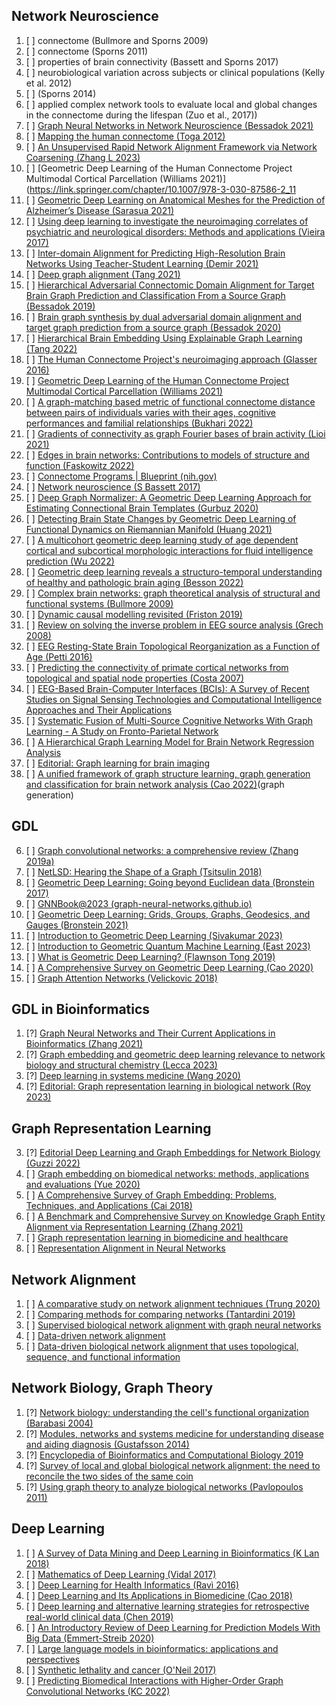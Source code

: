 ## Network Neuroscience
1. [ ] connectome (Bullmore and Sporns 2009)
2. [ ] connectome (Sporns 2011)
3. [ ] properties of brain connectivity (Bassett and Sporns 2017)
4. [ ] neurobiological variation across subjects or clinical populations (Kelly et al. 2012)
5. [ ] (Sporns 2014)
6. [ ] applied complex network tools to evaluate local and global changes in the connectome during the lifespan (Zuo et al., 2017))
7. [ ] [Graph Neural Networks in Network Neuroscience (Bessadok 2021)](https://arxiv.org/abs/2106.03535) 
8. [ ] [Mapping the human connectome (Toga 2012)](https://www.ncbi.nlm.nih.gov/pmc/articles/PMC3555558/)
9. [ ] [An Unsupervised Rapid Network Alignment Framework via Network Coarsening (Zhang L 2023)](https://www.mdpi.com/2227-7390/11/3/573)
10. [ ] [Geometric Deep Learning of the Human Connectome Project Multimodal Cortical Parcellation (Williams 2021)](https://link.springer.com/chapter/10.1007/978-3-030-87586-2_11
11. [ ] [Geometric Deep Learning on Anatomical Meshes for the Prediction of Alzheimer’s Disease (Sarasua 2021)](https://ieeexplore.ieee.org/document/9433948)
12. [ ] [Using deep learning to investigate the neuroimaging correlates of psychiatric and neurological disorders: Methods and applications (Vieira 2017)](https://www.sciencedirect.com/science/article/pii/S0149763416305176)
13. [ ] [Inter-domain Alignment for Predicting High-Resolution Brain Networks Using Teacher-Student Learning (Demir 2021)](https://www.researchgate.net/publication/354812624_Inter-domain_Alignment_for_Predicting_High-Resolution_Brain_Networks_Using_Teacher-Student_Learning)
14. [ ] [Deep graph alignment (Tang 2021)](https://www.sciencedirect.com/science/article/pii/S0925231221013461?via%3Dihub)
15. [ ] [Hierarchical Adversarial Connectomic Domain Alignment for Target Brain Graph Prediction and Classification From a Source Graph (Bessadok 2019)](https://link.springer.com/chapter/10.1007/978-3-030-32281-6_11)
16. [ ] [Brain graph synthesis by dual adversarial domain alignment and target graph prediction from a source graph (Bessadok 2020)](https://www.sciencedirect.com/science/article/abs/pii/S1361841520302668?via%3Dihub)
17. [ ] [Hierarchical Brain Embedding Using Explainable Graph Learning (Tang 2022)](https://ieeexplore.ieee.org/document/9761543)
18. [ ] [The Human Connectome Project's neuroimaging approach (Glasser 2016)](https://www.ncbi.nlm.nih.gov/pmc/articles/PMC6172654/)
19. [ ] [Geometric Deep Learning of the Human Connectome Project Multimodal Cortical Parcellation (Williams 2021)](https://www.biorxiv.org/content/10.1101/2021.08.18.456790v1)
20. [ ] [A graph-matching based metric of functional connectome distance between pairs of individuals varies with their ages, cognitive performances and familial relationships (Bukhari 2022)](https://www.biorxiv.org/content/10.1101/2022.10.03.510660v1.full)
21. [ ] [Gradients of connectivity as graph Fourier bases of brain activity (Lioi 2021)](https://direct.mit.edu/netn/article/5/2/322/97544/Gradients-of-connectivity-as-graph-Fourier-bases)
22. [ ] [Edges in brain networks: Contributions to models of structure and function (Faskowitz 2022)](https://direct.mit.edu/netn/article/6/1/1/106931/Edges-in-brain-networks-Contributions-to-models-of)
23. [ ] [Connectome Programs | Blueprint (nih.gov)](https://neuroscienceblueprint.nih.gov/human-connectome/connectome-programs)
24. [ ] [Network neuroscience (S Bassett 2017)](https://www.nature.com/articles/nn.4502)
25. [ ] [Deep Graph Normalizer: A Geometric Deep Learning Approach for Estimating Connectional Brain Templates (Gurbuz 2020)](https://arxiv.org/abs/2012.14131)
26. [ ] [Detecting Brain State Changes by Geometric Deep Learning of Functional Dynamics on Riemannian Manifold (Huang 2021)](https://link.springer.com/chapter/10.1007/978-3-030-87234-2_51)
27. [ ] [A multicohort geometric deep learning study of age dependent cortical and subcortical morphologic interactions for fluid intelligence prediction (Wu 2022)](https://www.nature.com/articles/s41598-022-22313-x)
28. [ ] [Geometric deep learning reveals a structuro-temporal understanding of healthy and pathologic brain aging (Besson 2022)](https://www.frontiersin.org/articles/10.3389/fnagi.2022.895535/full)
29. [ ] [Complex brain networks: graph theoretical analysis of structural and functional systems (Bullmore 2009)](https://www.nature.com/articles/nrn2575)
30. [ ] [Dynamic causal modelling revisited (Friston 2019)](https://www.ncbi.nlm.nih.gov/pmc/articles/PMC6693530/)
31. [ ] [Review on solving the inverse problem in EEG source analysis (Grech 2008)](https://jneuroengrehab.biomedcentral.com/articles/10.1186/1743-0003-5-25)
32. [ ] [EEG Resting-State Brain Topological Reorganization as a Function of Age (Petti 2016)](https://www.ncbi.nlm.nih.gov/pmc/articles/PMC4783528/)
33. [ ] [Predicting the connectivity of primate cortical networks from topological and spatial node properties (Costa 2007)](https://www.ncbi.nlm.nih.gov/pmc/articles/PMC1831788/)
34. [ ] [EEG-Based Brain-Computer Interfaces (BCIs): A Survey of Recent Studies on Signal Sensing Technologies and Computational Intelligence Approaches and Their Applications](https://ieeexplore.ieee.org/document/9328561)
35. [ ] [Systematic Fusion of Multi-Source Cognitive Networks With Graph Learning - A Study on Fronto-Parietal Network](https://www.frontiersin.org/journals/neuroscience/articles/10.3389/fnins.2022.866734/full)
36. [ ] [A Hierarchical Graph Learning Model for Brain Network Regression Analysis](https://www.frontiersin.org/journals/neuroscience/articles/10.3389/fnins.2022.963082/full)
37. [ ] [Editorial: Graph learning for brain imaging](https://www.frontiersin.org/journals/neuroscience/articles/10.3389/fnins.2022.1001818/full)
38. [ ] [A unified framework of graph structure learning, graph generation and classification for brain network analysis (Cao 2022)](https://link.springer.com/article/10.1007/s10489-022-03891-9)(graph generation)



## GDL
6. [ ] [Graph convolutional networks: a comprehensive review (Zhang 2019a)](https://computationalsocialnetworks.springeropen.com/articles/10.1186/s40649-019-0069-y)
7. [ ] [NetLSD: Hearing the Shape of a Graph (Tsitsulin 2018)](https://arxiv.org/abs/1805.10712)
8. [ ] [Geometric Deep Learning: Going beyond Euclidean data (Bronstein 2017)](https://ieeexplore.ieee.org/document/7974879)
9. [ ] [GNNBook@2023 (graph-neural-networks.github.io)](https://graph-neural-networks.github.io/)
10. [ ] [Geometric Deep Learning: Grids, Groups, Graphs, Geodesics, and Gauges (Bronstein 2021)](https://arxiv.org/abs/2104.13478)
11. [ ] [Introduction to Geometric Deep Learning (Sivakumar 2023)](https://www.scaler.com/topics/geometric-deep-learning/)
12. [ ] [Introduction to Geometric Quantum Machine Learning (East 2023)](https://pennylane.ai/qml/demos/tutorial_geometric_qml/)
13. [ ] [What is Geometric Deep Learning? (Flawnson Tong 2019)](https://flawnsontong.medium.com/what-is-geometric-deep-learning-b2adb662d91d#::text=In%20traditional%20Deep%20Learning%2C%20dimensionality,number%20of%20features%20it%20has)
14. [ ] [A Comprehensive Survey on Geometric Deep Learning (Cao 2020)](https://ieeexplore.ieee.org/document/9003285)
16. [ ] [Graph Attention Networks (Velickovic 2018)](https://petar-v.com/GAT/)

## GDL in Bioinformatics
1. [?] [Graph Neural Networks and Their Current Applications in Bioinformatics (Zhang 2021)](https://www.frontiersin.org/journals/genetics/articles/10.3389/fgene.2021.690049/full)
2. [?] [Graph embedding and geometric deep learning relevance to network biology and structural chemistry (Lecca 2023)](https://www.frontiersin.org/articles/10.3389/frai.2023.1256352/full)
4. [?] [Deep learning in systems medicine (Wang 2020)](https://academic.oup.com/bib/article/22/2/1543/5983437)
5. [?] [Editorial: Graph representation learning in biological network (Roy 2023)](https://www.frontiersin.org/articles/10.3389/fbinf.2023.1222711/full) 


## Graph Representation Learning
  3. [?] [Editorial Deep Learning and Graph Embeddings for Network Biology (Guzzi 2022)](https://ieeexplore.ieee.org/document/9747965)
23. [ ] [Graph embedding on biomedical networks: methods, applications and evaluations (Yue 2020)](https://www.ncbi.nlm.nih.gov/pmc/articles/PMC7703771/)
24. [ ] [A Comprehensive Survey of Graph Embedding: Problems, Techniques, and Applications (Cai 2018)](https://ieeexplore.ieee.org/document/8294302)
25. [ ] [A Benchmark and Comprehensive Survey on Knowledge Graph Entity Alignment via Representation Learning (Zhang 2021)](https://arxiv.org/abs/2103.15059)
26. [ ] [Graph representation learning in biomedicine and healthcare](https://www.nature.com/articles/s41551-022-00942-x)
27. [ ] [Representation Alignment in Neural Networks](https://openreview.net/pdf?id=fLIWMnZ9ij)




## Network Alignment
1. [ ] [A comparative study on network alignment techniques (Trung 2020)](https://www.sciencedirect.com/science/article/pii/S0957417419305937)
2. [ ] [Comparing methods for comparing networks (Tantardini 2019)](https://www.nature.com/articles/s41598-019-53708-y)
3. [ ] [Supervised biological network alignment with graph neural networks](https://www.ncbi.nlm.nih.gov/pmc/articles/PMC10311300/)
4. [ ] [Data-driven network alignment](https://journals.plos.org/plosone/article?id=10.1371/journal.pone.0234978)
5. [ ] [Data-driven biological network alignment that uses topological, sequence, and functional information](https://bmcbioinformatics.biomedcentral.com/articles/10.1186/s12859-021-03971-6)


## Network Biology, Graph Theory
1. [?] [Network biology: understanding the cell's functional organization (Barabasi 2004)](https://www.nature.com/articles/nrg1272)
2. [?] [Modules, networks and systems medicine for understanding disease and aiding diagnosis (Gustafsson 2014)](https://genomemedicine.biomedcentral.com/articles/10.1186/s13073-014-0082-6)
3. [?] [Encyclopedia of Bioinformatics and Computational Biology 2019](https://dblp.org/db/reference/bioinf/ebcb2019-2.html)
4. [?] [Survey of local and global biological network alignment: the need to reconcile the two sides of the same coin](https://academic.oup.com/bib/article/19/3/472/2843629)  
5. [?] [Using graph theory to analyze biological networks (Pavlopoulos 2011)](http://www.biodatamining.org/content/4/1/10)

## Deep Learning
1. [ ] [A Survey of Data Mining and Deep Learning in Bioinformatics (K Lan 2018)](https://www.researchgate.net/publication/325894624_A_Survey_of_Data_Mining_and_Deep_Learning_in_Bioinformatics)
2. [ ] [Mathematics of Deep Learning (Vidal 2017)](https://arxiv.org/abs/1712.04741)
3. [ ] [Deep Learning for Health Informatics (Ravì 2016)](https://www.researchgate.net/publication/312118124_Deep_Learning_for_Health_Informatics)
4. [ ] [Deep Learning and Its Applications in Biomedicine (Cao 2018)](https://www.ncbi.nlm.nih.gov/pmc/articles/PMC6000200/)
6. [ ] [Deep learning and alternative learning strategies for retrospective real-world clinical data (Chen 2019)](https://www.nature.com/articles/s41746-019-0122-0)
7. [ ] [An Introductory Review of Deep Learning for Prediction Models With Big Data (Emmert-Streib 2020)](https://www.frontiersin.org/articles/10.3389/frai.2020.00004/full)
8. [ ] [Large language models in bioinformatics: applications and perspectives](https://arxiv.org/abs/2401.04155)
9. [ ] [Synthetic lethality and cancer (O'Neil 2017)](https://www.nature.com/articles/nrg.2017.47) 
10. [ ] [Predicting Biomedical Interactions with Higher-Order Graph Convolutional Networks (KC 2022)](https://www.ncbi.nlm.nih.gov/pmc/articles/PMC8518029/)





